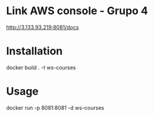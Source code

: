 # Link AWS console - Grupo 4

http://3.133.93.219:8081/docs

# Installation

docker build . -t ws-courses

# Usage

docker run -p 8081:8081 -d ws-courses
